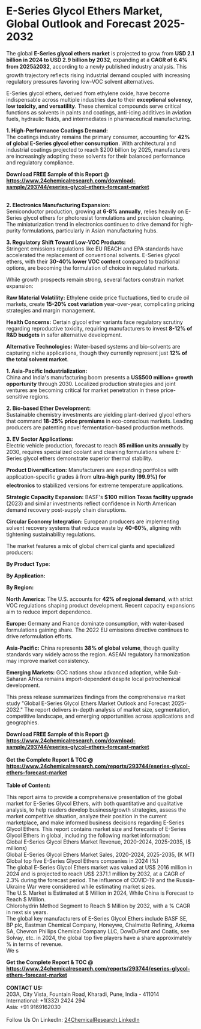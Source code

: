 <h1>E-Series Glycol Ethers Market, Global Outlook and Forecast 2025-2032</h1><p>The global <strong>E-Series glycol ethers market</strong> is projected to grow from <strong>USD 2.1 billion in 2024 to USD 2.9 billion by 2032</strong>, expanding at a <strong>CAGR of 6.4% from 2025â2032</strong>, according to a newly published industry analysis. This growth trajectory reflects rising industrial demand coupled with increasing regulatory pressures favoring low-VOC solvent alternatives.</p><p>E-Series glycol ethers, derived from ethylene oxide, have become indispensable across multiple industries due to their <strong>exceptional solvency, low toxicity, and versatility</strong>. These chemical compounds serve critical functions as solvents in paints and coatings, anti-icing additives in aviation fuels, hydraulic fluids, and intermediates in pharmaceutical manufacturing.</p><p><strong>1. High-Performance Coatings Demand:</strong><br>
The coatings industry remains the primary consumer, accounting for <strong>42% of global E-Series glycol ether consumption</strong>. With architectural and industrial coatings projected to reach $200 billion by 2025, manufacturers are increasingly adopting these solvents for their balanced performance and regulatory compliance.</p><div><b>Download FREE Sample of this Report @ 
            <a href="https://www.24chemicalresearch.com/download-sample/293744/eseries-glycol-ethers-forecast-market">
            https://www.24chemicalresearch.com/download-sample/293744/eseries-glycol-ethers-forecast-market</a></b></div><br><p><strong>2. Electronics Manufacturing Expansion:</strong><br>
Semiconductor production, growing at <strong>6-8% annually</strong>, relies heavily on E-Series glycol ethers for photoresist formulations and precision cleaning. The miniaturization trend in electronics continues to drive demand for high-purity formulations, particularly in Asian manufacturing hubs.</p><p><strong>3. Regulatory Shift Toward Low-VOC Products:</strong><br>
Stringent emissions regulations like EU REACH and EPA standards have accelerated the replacement of conventional solvents. E-Series glycol ethers, with their <strong>30-40% lower VOC content</strong> compared to traditional options, are becoming the formulation of choice in regulated markets.</p><p>While growth prospects remain strong, several factors constrain market expansion:</p><p><strong>Raw Material Volatility:</strong> Ethylene oxide price fluctuations, tied to crude oil markets, create <strong>15-20% cost variation</strong> year-over-year, complicating pricing strategies and margin management.</p><p><strong>Health Concerns:</strong> Certain glycol ether variants face regulatory scrutiny regarding reproductive toxicity, requiring manufacturers to invest <strong>8-12% of R&amp;D budgets</strong> in safer alternative development.</p><p><strong>Alternative Technologies:</strong> Water-based systems and bio-solvents are capturing niche applications, though they currently represent just <strong>12% of the total solvent market</strong>.</p><p><strong>1. Asia-Pacific Industrialization:</strong><br>
China and India's manufacturing boom presents a <strong>US$500 million+ growth opportunity</strong> through 2030. Localized production strategies and joint ventures are becoming critical for market penetration in these price-sensitive regions.</p><p><strong>2. Bio-based Ether Development:</strong><br>
Sustainable chemistry investments are yielding plant-derived glycol ethers that command <strong>18-25% price premiums</strong> in eco-conscious markets. Leading producers are patenting novel fermentation-based production methods.</p><p><strong>3. EV Sector Applications:</strong><br>
Electric vehicle production, forecast to reach <strong>85 million units annually</strong> by 2030, requires specialized coolant and cleaning formulations where E-Series glycol ethers demonstrate superior thermal stability.</p><p><strong>Product Diversification:</strong> Manufacturers are expanding portfolios with application-specific grades â from <strong>ultra-high purity (99.9%) for electronics</strong> to stabilized versions for extreme temperature applications.</p><p><strong>Strategic Capacity Expansion:</strong> BASF's <strong>$100 million Texas facility upgrade</strong> (2023) and similar investments reflect confidence in North American demand recovery post-supply chain disruptions.</p><p><strong>Circular Economy Integration:</strong> European producers are implementing solvent recovery systems that reduce waste by <strong>40-60%</strong>, aligning with tightening sustainability regulations.</p><p>The market features a mix of global chemical giants and specialized producers:</p><p><strong>By Product Type:</strong></p><p><strong>By Application:</strong></p><p><strong>By Region:</strong></p><p><strong>North America:</strong> The U.S. accounts for <strong>42% of regional demand</strong>, with strict VOC regulations shaping product development. Recent capacity expansions aim to reduce import dependence.</p><p><strong>Europe:</strong> Germany and France dominate consumption, with water-based formulations gaining share. The 2022 EU emissions directive continues to drive reformulation efforts.</p><p><strong>Asia-Pacific:</strong> China represents <strong>38% of global volume</strong>, though quality standards vary widely across the region. ASEAN regulatory harmonization may improve market consistency.</p><p><strong>Emerging Markets:</strong> GCC nations show advanced adoption, while Sub-Saharan Africa remains import-dependent despite local petrochemical development.</p><p>This press release summarizes findings from the comprehensive market study "Global E-Series Glycol Ethers Market Outlook and Forecast 2025-2032." The report delivers in-depth analysis of market size, segmentation, competitive landscape, and emerging opportunities across applications and geographies.</p><div><b>Download FREE Sample of this Report @ 
            <a href="https://www.24chemicalresearch.com/download-sample/293744/eseries-glycol-ethers-forecast-market">
            https://www.24chemicalresearch.com/download-sample/293744/eseries-glycol-ethers-forecast-market</a></b></div><br><div><b>Get the Complete Report & TOC @ 
            <a href="https://www.24chemicalresearch.com/reports/293744/eseries-glycol-ethers-forecast-market">
            https://www.24chemicalresearch.com/reports/293744/eseries-glycol-ethers-forecast-market</a></b></div><br>
            <b>Table of Content:</b><p>This report aims to provide a comprehensive presentation of the global market for E-Series Glycol Ethers, with both quantitative and qualitative analysis, to help readers develop business/growth strategies, assess the market competitive situation, analyze their position in the current marketplace, and make informed business decisions regarding E-Series Glycol Ethers. This report contains market size and forecasts of E-Series Glycol Ethers in global, including the following market information:<br />
Global E-Series Glycol Ethers Market Revenue, 2020-2024, 2025-2035, ($ millions)<br />
Global E-Series Glycol Ethers Market Sales, 2020-2024, 2025-2035, (K MT)<br />
Global top five E-Series Glycol Ethers companies in 2024 (%)<br />
The global E-Series Glycol Ethers market was valued at US$ 2016 million in 2024 and is projected to reach US$ 2371.1 million by 2032, at a CAGR of 2.3% during the forecast period. The influence of COVID-19 and the Russia-Ukraine War were considered while estimating market sizes.<br />
The U.S. Market is Estimated at $ Million in 2024, While China is Forecast to Reach $ Million.<br />
Chlorohydrin Method Segment to Reach $ Million by 2032, with a % CAGR in next six years.<br />
The global key manufacturers of E-Series Glycol Ethers include BASF SE, BP plc, Eastman Chemical Company, Honeywe, Chalmette Refining, Arkema SA, Chevron Phillips Chemical Company LLC, DowDuPont and Coatis, see Solvay, etc. in 2024, the global top five players have a share approximately % in terms of revenue.<br />
We s</p><div><b>Get the Complete Report & TOC @ 
            <a href="https://www.24chemicalresearch.com/reports/293744/eseries-glycol-ethers-forecast-market">
            https://www.24chemicalresearch.com/reports/293744/eseries-glycol-ethers-forecast-market</a></b></div><br><b>CONTACT US:</b><br>
            203A, City Vista, Fountain Road, Kharadi, Pune, India - 411014<br>
            International: +1(332) 2424 294<br>
            Asia: +91 9169162030 <br><br>
            Follow Us On LinkedIn: <a href="https://www.linkedin.com/company/24chemicalresearch/">24ChemicalResearch LinkedIn</a>